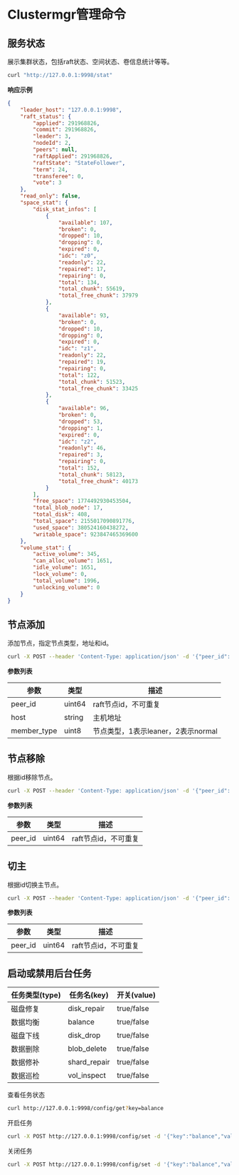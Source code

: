 # Clustermgr管理命令

## 服务状态

展示集群状态，包括raft状态、空间状态、卷信息统计等等。

```bash
curl "http://127.0.0.1:9998/stat"
```

**响应示例**

```json
{
    "leader_host": "127.0.0.1:9998",
    "raft_status": {
        "applied": 291968826,
        "commit": 291968826,
        "leader": 3,
        "nodeId": 2,
        "peers": null,
        "raftApplied": 291968826,
        "raftState": "StateFollower",
        "term": 24,
        "transferee": 0,
        "vote": 3
    },
    "read_only": false,
    "space_stat": {
        "disk_stat_infos": [
            {
                "available": 107,
                "broken": 0,
                "dropped": 10,
                "dropping": 0,
                "expired": 0,
                "idc": "z0",
                "readonly": 22,
                "repaired": 17,
                "repairing": 0,
                "total": 134,
                "total_chunk": 55619,
                "total_free_chunk": 37979
            },
            {
                "available": 93,
                "broken": 0,
                "dropped": 10,
                "dropping": 0,
                "expired": 0,
                "idc": "z1",
                "readonly": 22,
                "repaired": 19,
                "repairing": 0,
                "total": 122,
                "total_chunk": 51523,
                "total_free_chunk": 33425
            },
            {
                "available": 96,
                "broken": 0,
                "dropped": 53,
                "dropping": 1,
                "expired": 0,
                "idc": "z2",
                "readonly": 46,
                "repaired": 3,
                "repairing": 0,
                "total": 152,
                "total_chunk": 58123,
                "total_free_chunk": 40173
            }
        ],
        "free_space": 1774492930453504,
        "total_blob_node": 17,
        "total_disk": 408,
        "total_space": 2155017090891776,
        "used_space": 380524160438272,
        "writable_space": 923847465369600
    },
    "volume_stat": {
        "active_volume": 345,
        "can_alloc_volume": 1651,
        "idle_volume": 1651,
        "lock_volume": 0,
        "total_volume": 1996,
        "unlocking_volume": 0
    }
}
```

## 节点添加

添加节点，指定节点类型，地址和id。

```bash
curl -X POST --header 'Content-Type: application/json' -d '{"peer_id": 1, "host": "127.0.0.1:9998", "member_type": 2}' "http://127.0.0.1:9998/member/add" 
```

**参数列表**

| 参数          | 类型     | 描述                       |
|-------------|--------|--------------------------|
| peer_id     | uint64 | raft节点id，不可重复            |
| host        | string | 主机地址                     |
| member_type | uint8  | 节点类型，1表示leaner，2表示normal |


## 节点移除

根据id移除节点。

```bash
curl -X POST --header 'Content-Type: application/json' -d '{"peer_id": 1}' "http://127.0.0.1:9998/member/remove"
```

**参数列表**

| 参数      | 类型     | 描述            |
|---------|--------|---------------|
| peer_id | uint64 | raft节点id，不可重复 |


## 切主

根据id切换主节点。

```bash
curl -X POST --header 'Content-Type: application/json' -d '{"peer_id": 1}' "http://127.0.0.1:9998/leadership/transfer"
```

**参数列表**

| 参数      | 类型     | 描述            |
|---------|--------|---------------|
| peer_id | uint64 | raft节点id，不可重复 |


## 启动或禁用后台任务

| 任务类型(type) | 任务名(key)     | 开关(value)  |
|------------|--------------|------------|
| 磁盘修复       | disk_repair  | true/false |
| 数据均衡       | balance      | true/false |
| 磁盘下线       | disk_drop    | true/false |
| 数据删除       | blob_delete  | true/false |
| 数据修补       | shard_repair | true/false |
| 数据巡检       | vol_inspect  | true/false |

查看任务状态
```bash
curl http://127.0.0.1:9998/config/get?key=balance
```

开启任务
```bash
curl -X POST http://127.0.0.1:9998/config/set -d '{"key":"balance","value":"true"}' --header 'Content-Type: application/json'
```

关闭任务
```bash
curl -X POST http://127.0.0.1:9998/config/set -d '{"key":"balance","value":"false"}' --header 'Content-Type: application/json'
```
